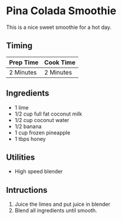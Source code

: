 # Pina Colada Smoothie

This is a nice sweet smoothie for a hot day.

## Timing

| Prep Time  | Cook Time  |
| ---------- | ---------- |
| 2 Minutes | 2 Minutes |

## Ingredients

- 1 lime
- 1/2 cup full fat coconut milk
- 1/2 cup coconut water
- 1/2 banana
- 1 cup frozen pineapple
- 1 tbps honey

## Utilities

- High speed blender

## Intructions

1. Juice the limes and put juice in blender
2. Blend all ingredients until smooth.
